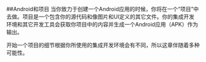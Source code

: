 ##Android和项目
当你致力于创建一个Android应用的时候，你将在一个“项目”中去做。项目是一个包含你的源代码和像图片和UI定义的其它文件。你的集成开发环境和其它开发工具会获取你项目中的内容并生成一个Android应用（APK）作为输出。

开始一个项目的细节根据你所使用的集成开发环境会有不同，所以这章伴随着多种可能性。
